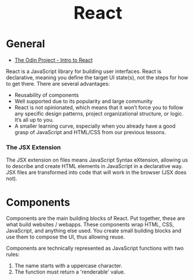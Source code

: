<h1 style='text-align:center;font-size:3rem;'>React</h1>

# General

* [The Odin Project - Intro to React](https://www.theodinproject.com/lessons/node-path-react-new-introduction-to-react)

React is a JavaScript library for building user interfaces. React is declarative, meaning you define the target UI state(s), not the steps for how to get there. There are several advantages: 

* Reusability of components
* Well supported due to its popularity and large community
* React is not opinionated, which means that it won’t force you to follow any specific design patterns, project organizational structure, or logic. It’s all up to you.
* A smaller learning curve, especially when you already have a good grasp of JavaScript and HTML/CSS from our previous lessons.

### The JSX Extension
The JSX extension on files means JavaScript Syntax eXtension, allowing us to describe and create HTML elements in JavaScript in a declarative way. JSX files are transformed into code that will work in the browser (JSX does not). 

# Components
Components are the main building blocks of React. Put together, these are what build websites / webapps. These components wrap HTML, CSS, JavaScript, and anything else used. You create small building blocks and use them to compose the UI, thus allowing reuse. 

Components are technically represented as JavaScript functions with two rules:
1. The name starts with a uppercase character. 
2. The function must return a 'renderable' value.

